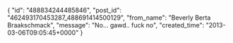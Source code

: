  {
   "id": "488834244485846",
   "post_id": "462493170453287_488691414500129",
   "from_name": "Beverly Berta Braakschmack",
   "message": "No... gawd.. fuck no",
   "created_time": "2013-03-06T09:05:45+0000"
 }
